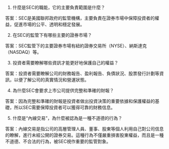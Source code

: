 

1. 什麼是SEC的職能，它的主要負責範圍是什麼？

答案：SEC是美國聯邦政府的監管機構，主要負責在證券市場中保障投資者的權益，促進市場的公平、透明和穩定發展。

2. 在SEC的監管下有哪些主要的證券市場？

答案：SEC監管下的主要證券市場有紐約證券交易所（NYSE）、納斯達克（NASDAQ）等。

3. 投資者需要瞭解哪些資訊才能更好地保護自己的權益？

答案：投資者需要瞭解公司的財務報告、盈利報告、負債狀況、股票發行計劃等資訊，以便了解公司的真實情況和營運狀態。

4. 為什麼SEC會要求上市公司提供完整和準確的財報？

答案：因為完整和準確的財報是投資者做出投資決策的重要依據和保護權益的基礎，所以SEC需要保障投資者可以獲得可靠的財務信息。

5. 什麼是“內線交易”，為什麼被認為是一種不道德的行為？

答案：內線交易是指公司的高層管理人員、董事、股東等個人利用自己對公司信息的瞭解，進行未經公開的證券交易。這種行為不僅嚴重損害股東權益，而且是一種不道德、不合法的行為，被SEC視作重要的監管對象。